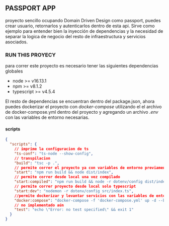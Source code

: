 ## PASSPORT APP

proyecto sencillo ocupando Domain Driven Design como passport, puedes crear usuario, retornarlos y autenticarlos dentro de esta api. Sirve como ejemplo para entender bien la inyección de dependencias y la necesidad de separar la logica de negocio del resto de infraestructura y servicios asociados.

### RUN THIS PROYECY

para correr este proyecto es necesario tener las siguientes dependencias globales

- node >= v16.13.1
- npm >= v8.1.2
- typescript >= v4.5.4

El resto de dependencias se encuentran dentro del package.json, ahora puedes dockerizar el proyecto con _docker-compose_ utilizando el el archivo de docker-compose.yml dentro del proyecto y agregando un archivo _.env_ con las variables de entorno necesarias.

#### scripts

```json
{
  "scripts": {
    // imprime la configuracion de ts
    "ts-conf": "ts-node --show-config",
    // transpilacion
    "build": "tsc -p .",
    // permite correr el proyecto ya con variables de entorno previamente cargadas
    "start": "npm run build && node dist/index",
    // permite correr desde local una vez compilado
    "start:compiled": "npm run build && node -r dotenv/config dist/index",
    // permite correr proyecto desde local solo typescript
    "start:dev": "nodemon -r dotenv/config src/index.ts",
    //permite dockerizar y levantar servicios con las variables de entorno
    "docker:compose": "docker-compose -f 'docker-compose.yml' up -d --build",
    // no implementado aún
    "test": "echo \"Error: no test specified\" && exit 1"
  }
}
```
